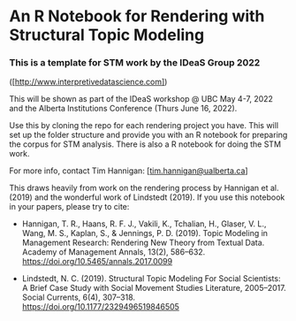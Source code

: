 # An R Notebook for Rendering with Structural Topic Modeling

### This is a template for STM work by the IDeaS Group 2022 
([http://www.interpretivedatascience.com])

This will be shown as part of the IDeaS workshop @ UBC May 4-7, 2022 and the Alberta Institutions Conference (Thurs June 16, 2022).

Use this by cloning the repo for each rendering project you have. This will set up the folder structure and provide you with an R notebook for preparing the corpus for STM analysis. There is also a R notebook for doing the STM work.

For more info, contact Tim Hannigan: [tim.hannigan@ualberta.ca]

This draws heavily from work on the rendering process by Hannigan et al. (2019) and the wonderful work of Lindstedt (2019). If you use this notebook in your papers, please try to cite:

* Hannigan, T. R., Haans, R. F. J., Vakili, K., Tchalian, H., Glaser, V. L., Wang, M. S., Kaplan, S., & Jennings, P. D. (2019). Topic Modeling in Management Research: Rendering New Theory from Textual Data. Academy of Management Annals, 13(2), 586–632. https://doi.org/10.5465/annals.2017.0099

* Lindstedt, N. C. (2019). Structural Topic Modeling For Social Scientists: A Brief Case Study with Social Movement Studies Literature, 2005–2017. Social Currents, 6(4), 307–318. https://doi.org/10.1177/2329496519846505
